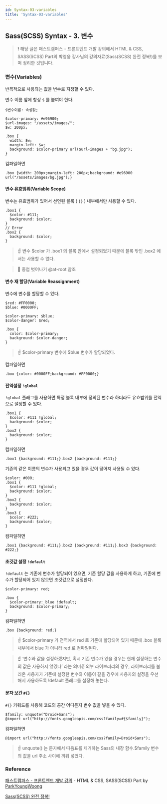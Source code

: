 ```yaml
---
id: Syntax-03-variables
title: 'Syntax-03-variables'
---
```


## Sass(SCSS) Syntax - 3. 변수

> ❗️ 해당 글은 패스트캠퍼스 - 프론트엔드 개발 강의에서 HTML & CSS, SASS(SCSS) Part의 박영웅 강사님의 강의자료(Sass(SCSS) 완전 정복!)를 보며 정리한 것입니다.

### 변수(Variables)

반복적으로 사용되는 값을 변수로 지정할 수 있다.

변수 이름 앞에 항상 `$` 를 붙여야 한다.

```plain text
$변수이름: 속성값;
```

```plain text
$color-primary: #e96900;
$url-images: "/assets/images/";
$w: 200px;

.box {
  width: $w;
  margin-left: $w;
  background: $color-primary url($url-images + "bg.jpg");
}
```

컴파일하면

```plain text
.box {width: 200px;margin-left: 200px;background: #e96900 url("/assets/images/bg.jpg");}
```

#### 변수 유효범위(Variable Scope)

변수는 유효범위가 있어서 선언된 블록 ( `{}` ) 내부에서만 사용할 수 있다.

```plain text
.box1 {
  $color: #111;
  background: $color;
}
// Error
.box2 {
  background: $color;
}
```

> ☝️ 변수 \$color 가 .box1 의 블록 안에서 설정되었기 때문에 블록 밖인 .box2 에서는 사용할 수 없다.

> 🔗 중첩 벗어나기 @at-root 참조

#### 변수 재 할당(Variable Reassignment)

변수에 변수를 할당할 수 있다.

```plain text
$red: #FF0000;
$blue: #0000FF;

$color-primary: $blue;
$color-danger: $red;

.box {
  color: $color-primary;
  background: $color-danger;
}
```

> ☝️ $color-primary 변수에 $blue 변수가 할당되었다.

컴파일하면

```plain text
.box {color: #0000FF;background: #FF0000;}
```

#### 전역설정 `!global`

`!global` 플래그를 사용하면 특정 블록 내부에 정의된 변수라 하더라도 유효범위를 전역으로 설정할 수 있다.

```plain text
.box1 {
  $color: #111 !global;
  background: $color;
}
.box2 {
  background: $color;
}
```

컴파일하면

```plain text
.box1 {background: #111;}.box2 {background: #111;}
```

기존의 같은 이름의 변수가 사용되고 있을 경우 값이 덮어져 사용될 수 있다.

```plain text
$color: #000;
.box1 {
  $color: #111 !global;
  background: $color;
}
.box2 {
  background: $color;
}
.box3 {
  $color: #222;
  background: $color;
}
```

컴파일하면

```plain text
.box1 {background: #111;}.box2 {background: #111;}.box3 {background: #222;}
```

#### 초깃값 설정 `!default`

`!default` 는 기존에 변수가 할당되어 있으면, 기존 할당 값을 사용하게 하고, 기존에 변수가 할당되어 있지 않으면 초깃값으로 설정한다.

```plain text
$color-primary: red;

.box {
  $color-primary: blue !default;
  background: $color-primary;
}
```

컴파일하면

```plain text
.box {background: red;}
```

> ☝️ \$color-primary 가 전역에서 red 로 기존에 할당되어 있기 때문에 .box 블록 내부에서 blue 가 아니라 red 로 컴파일된다.

> ☝️ ‘변수와 값을 설정하겠지만, 혹시 기존 변수가 있을 경우는 현재 설정하는 변수의 값은 사용하지 않겠다’ 라는 의미✌️ 외부 라이브러리의 경우, 라이브러리를 불러온 사용자가 기존에 설정한 변수와 이름이 같을 경우에 사용자의 설정을 우선해서 사용하도록 !default 플래그를 설정해 놓는다.

#### 문자 보간 `#{}`

`#{}` 키워드를 사용해 코드의 공간 어디든지 변수 값을 넣을 수 있다.

```plain text
$family: unquote("Droid+Sans");
@import url("http://fonts.googleapis.com/css?family=#{$family}");
```

컴파일하면

```plain text
@import url("http://fonts.googleapis.com/css?family=Droid+Sans");
```

> ☝️ unquote() 는 문자에서 따옴표를 제거하는 Sass의 내장 함수.\$family 변수의 값을 url 주소 사이에 끼워 넣었다.

### Reference

[패스트캠퍼스 - 프론트엔드 개발 강의](https://www.fastcampus.co.kr/dev_online_react/) - HTML & CSS, SASS(SCSS) Part by [ParkYoungWoong](https://github.com/ParkYoungWoong)

[Sass(SCSS) 완전 정복!](https://heropy.blog/2018/01/31/sass/)
